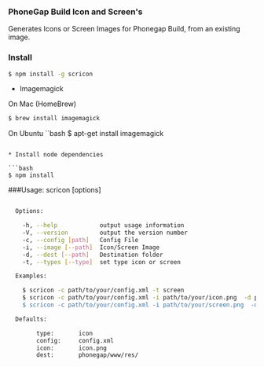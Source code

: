### PhoneGap Build Icon and Screen's

Generates Icons or Screen Images for Phonegap Build, from an existing image.


### Install
```bash
$ npm install -g scricon
```
* Imagemagick

On Mac (HomeBrew)
```bash
$ brew install imagemagick
```

On Ubuntu
``bash
$ apt-get install imagemagick
```

* Install node dependencies

```bash
$ npm install
```
###Usage: scricon [options]

```bash

  Options:

    -h, --help            output usage information
    -V, --version         output the version number
    -c, --config [path]   Config File
    -i, --image [--path]  Icon/Screen Image
    -d, --dest [--path]   Destination folder
    -t, --types [--type]  set type icon or screen

  Examples:

    $ scricon -c path/to/your/config.xml -t screen
    $ scricon -c path/to/your/config.xml -i path/to/your/icon.png  -d path/to/your/destPath`-t icon //it's creating icons
    $ scricon -c path/to/your/config.xml -i path/to/your/screen.png  -d path/to/your/destPath`-t screen //it's creating screen images

  Defaults:

		type: 		icon
		config: 	config.xml
		icon: 		icon.png
		dest: 		phonegap/www/res/

```